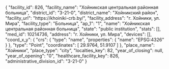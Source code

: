 {
    "facility_id": 826,
    "facility_name": "Хойникская центральная районная больница",
    "district_id": "3-21-0",
    "district_name": "Хойникский район",
    "facility_url": "https:\/\/khoiniki-crb.by\/",
    "facility_address": "г. Хойники, ул. Мира",
    "facility_type": "Больница",
    "ap_1": "1",
    "name": "Хойникская центральная районная больница",
    "state": "public institution",
    "stats": [],
    "med_id": 10214736,
    "address": "г. Хойники, ул. Мира",
    "devices": [],
    "coord_x_y": {
        "crs": {
            "type": "name",
            "properties": {
                "name": "EPSG:4326"
            }
        },
        "type": "Point",
        "coordinates": [
            29.9764,
            51.9107
        ]
    },
    "place_name": "Хойники",
    "place_type": "city",
    "localties_key": 82,
    "year_of_closing": null,
    "year_of_opening": "0",
    "healthcare_facility_key": 826,
    "administrative_division_id": "3-21-0"
}